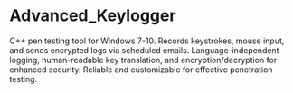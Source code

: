 # Advanced_Keylogger
C++ pen testing tool for Windows 7-10. Records keystrokes, mouse input, and sends encrypted logs via scheduled emails. Language-independent logging, human-readable key translation, and encryption/decryption for enhanced security. Reliable and customizable for effective penetration testing.
